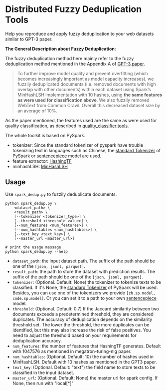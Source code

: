 # Distributed Fuzzy Deduplication Tools

Help you reproduce and apply fuzzy deduplication to your web datasets similar to GPT-3 paper.

**The General Description about Fuzzy Deduplication**:

The fuzzy deduplication method here mainly refer to the fuzzy deduplication method mentioned in the Appendix A of [GPT-3 paper](https://arxiv.org/pdf/2005.14165.pdf). 

> To further improve model quality and prevent overfitting (which becomes increasingly important as model capacity increases), we fuzzily deduplicated documents (i.e. removed documents with high overlap with other documents) within each dataset using Spark’s MinHashLSH implementation with 10 hashes, using **the same features as were used for classification above**. We also fuzzily removed WebText from Common Crawl. Overall this decreased dataset size by an average of 10%.

As the paper mentioned, the features used are the same as were used for  quality classification, as described in [quality_classifier tools](../quality_classifier/README.md).

The whole toolkit is based on PySpark.

- tokenizer: Since the standard tokenizer of pyspark have trouble tokenizing text in languages such as Chinese, the [standard Tokenizer](https://spark.apache.org/docs/latest/api/python/reference/api/pyspark.ml.feature.Tokenizer.html#tokenizer) of PySpark or [sentencepiece](https://github.com/google/sentencepiece) model are used.
- feature extractor: [HashingTF](https://spark.apache.org/docs/latest/api/python/reference/api/pyspark.ml.feature.HashingTF.html)
- minhashLSH: [MinHashLSH](https://spark.apache.org/docs/latest/api/python/reference/api/pyspark.ml.feature.MinHashLSH.html)


## Usage

Use `spark_dedup.py` to fuzzily deduplicate documents.

```shell
python spark_dedup.py \
    <dataset_path> \
    <result_path> \
    [--tokenizer <tokenizer_type>] \
    [--threshold <threshold_value>] \
    [--num_features <num_features>] \
    [--num_hashtables <num_hashtables>] \
    [--text_key <text_key>] \
    [--master_url <master_url>]

# print the usage message
python spark_dedup.py --help
```

- `dataset_path`: the input dataset path. The suffix of the path should be one of the `[json, jsonl, parquet]`.
- `result_path`: the path to store the dataset with prediction results. The suffix of the path should be one of the `[json, jsonl, parquet]`.
- `tokenizer`: (Optional. Default: None) the tokenizer to tokenize texts to be classified. If it's None, the [standard Tokenizer](https://spark.apache.org/docs/latest/api/python/reference/api/pyspark.ml.feature.Tokenizer.html#tokenizer) of PySpark will be used. Besides, you can use one of the tokenizers we provide `[zh.sp.model, code.sp.model]`. Or you can set it to a path to your own [sentencepiece](https://github.com/google/sentencepiece) model.
- `threshold`: (Optional. Default: 0.7) If the Jaccard similarity between two documents exceeds a predetermined threshold, they are considered duplicates. The accuracy of deduplication depends on the similarity threshold set. The lower the threshold, the more duplicates can be identified, but this may also increase the risk of false positives. You need to adjust the threshold based on your requirements for deduplication accuracy.
- `num_features`: the number of features that HashingTF generates. Default with 1047576 as mentioned in megatron-turing-nlg paper.
- `num_hashtables`: (Optional. Default: 10) the number of hashes used in MinHashLSH. Default with 10 hashes as mentioned in the GPT3 paper.
- `text_key`: (Optional. Default: "text") the field name to store texts to be classified in the input dataset.
- `master_url`: (Optional. Default: None) the master url for spark config. If None, then run with "local[*]"
